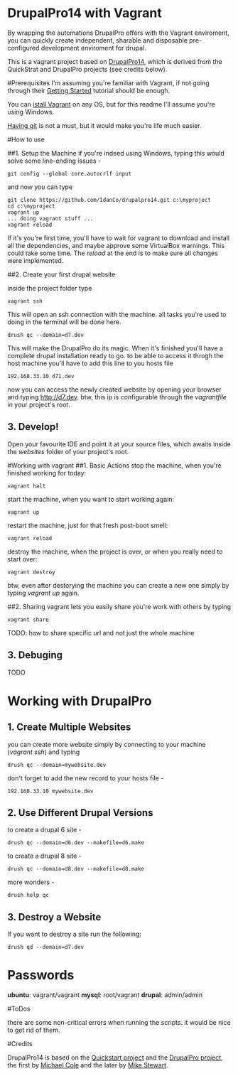 DrupalPro14 with Vagrant
===========

By wrapping the automations DrupalPro offers with the Vagrant enviroment, you can quickly create independent, sharable and disposable pre-configured development enviroment for drupal.

This is a vagrant project based on [DrupalPro14](https://github.com/jcmartinez/drupalpro14), which is derived from the QuickStrat and DrupalPro projects (see credits below).

#Prerequisites
I'm assuming you're familiar with Vagrant, if not going through their [Getting Started](http://docs.vagrantup.com/v2/getting-started/index.html) tutorial should be enough.

You can [istall Vagrant](https://www.vagrantup.com/downloads.html) on any OS, but for this readme I'll assume you're using Windows.

[Having git](https://git-scm.com/) is not a must, but it would make you're life much easier.

#How to use

##1. Setup the Machine
if you're indeed using Windows, typing this would solve some line-ending issues -

    git config --global core.autocrlf input

and now you can type

    git clone https://github.com/IdanCo/drupalpro14.git c:\myproject
    cd c:\myproject
    vagrant up
    ... doing vagrant stuff ...
    vagrant reload

If it's you're first time, you'll have to wait for vagrant to download and install all the dependencies, and maybe approve some VirtualBox warnings. This could take some time. The *reload* at the end is to make sure all changes were implemented.

##2. Create your first drupal website

inside the project folder type 

    vagrant ssh

This will open an ssh connection with the machine. all tasks you're used to doing in the terminal will be done here.

    drush qc --domain=d7.dev

This will make the DrupalPro do its magic. When it's finished you'll have a complete drupal installation ready to go. to be able to access it throgh the host machine you'll have to add this line to you hosts file

    192.168.33.10 d71.dev

now you can access the newly created website by opening your browser and typing http://d7.dev. btw, this ip is configurable through the *vagrantfile* in your project's root.
## 3. Develop!

Open your favourite IDE and point it at your source files, which awaits inside the *websites* folder of your project's root.

#Working with vagrant
##1. Basic Actions
stop the machine, when you're finished working for today:

    vagrant halt

start the machine, when you want to start working again:

    vagrant up

restart the machine, just for that fresh post-boot smell:

    vagrant reload

destroy the machine, when the project is over, or when you really need to start over:

    vagrant destroy
btw, even after destorying the machine you can create a new one simply by typing *vagrant up* again.

##2. Sharing
vagrant lets you easily share you're work with others by typing

    vagrant share
TODO: how to share specific url and not just the whole machine

## 3. Debuging
TODO


# Working with DrupalPro
## 1. Create Multiple Websites
you can create more website simply by connecting to your machine (*vagrant ssh*) and typing

    drush qc --domain=mywebsite.dev

don't forget to add the new record to your hosts file -

    192.168.33.10 mywebsite.dev

## 2. Use Different Drupal Versions
to create a drupal 6 site -

    drush qc --domain=d6.dev --makefile=d6.make

to create a drupal 8 site -

    drush qc --domain=d8.dev --makefile=d8.make

more wonders -

    drush help qc

## 3. Destroy a Website
If you want to destroy a site run the following:

    drush qd --domain=d7.dev


# Passwords
**ubuntu**: vagrant/vagrant
**mysql**: root/vagrant 
**drupal**: admin/admin

#ToDos

there are some non-critical errors when running the scripts. it would be nice to get rid of them.

#Credits

DrupalPro14 is based on the [Quickstart project](https://www.drupal.org/project/quickstart) and the [DrupalPro project](https://www.drupal.org/project/drupalpro), the first by [Michael Cole](https://www.drupal.org/u/michaelcole) and the later by [Mike Stewart](https://www.drupal.org/u/mike-stewart).
